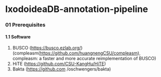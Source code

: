 # IxodoideaDB-annotation-pipeline

### 01 Prerequisites
#### 1.1 Software
1. BUSCO (https://busco.ezlab.org/) (compleasm(https://github.com/huangnengCSU/compleasm), compleasm: a faster and more accurate reimplementation of BUSCO)
2. HiTE (https://github.com/CSU-KangHu/HiTE)
3. Bakta (https://github.com
/oschwengers/bakta)
